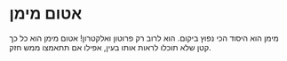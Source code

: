 # אטום מימן

מימן הוא היסוד הכי נפוץ ביקום. הוא לרוב רק פרוטון ואלקטרון! אטום מימן הוא כל כך
קטן שלא תוכלו לראות אותו בעין, אפילו אם תתאמצו ממש חזק.
